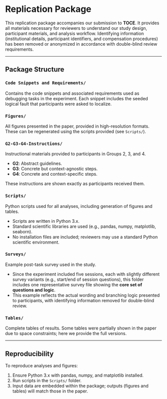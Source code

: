# Replication Package

This replication package accompanies our submission to **TOCE**. It provides all materials necessary for reviewers to understand our study design, participant materials, and analysis workflow. Identifying information (institutional details, participant identifiers, and compensation procedures) has been removed or anonymized in accordance with double-blind review requirements.

---

## Package Structure

### `Code Snippets and Requirements/`
Contains the code snippets and associated requirements used as debugging tasks in the experiment. Each snippet includes the seeded logical fault that participants were asked to localize.

### `Figures/`
All figures presented in the paper, provided in high-resolution formats. These can be regenerated using the scripts provided (see `Scripts/`).

### `G2-G3-G4-Instructions/`
Instructional materials provided to participants in Groups 2, 3, and 4.  
- **G2**: Abstract guidelines.  
- **G3**: Concrete but context-agnostic steps.  
- **G4**: Concrete and context-specific steps.  

These instructions are shown exactly as participants received them.

### `Scripts/`
Python scripts used for all analyses, including generation of figures and tables.  
- Scripts are written in Python 3.x.  
- Standard scientific libraries are used (e.g., pandas, numpy, matplotlib, seaborn).  
- No installation files are included; reviewers may use a standard Python scientific environment.

### `Surveys/`
Example post-task survey used in the study.  
- Since the experiment included five sessions, each with slightly different survey variants (e.g., start/end of session questions), this folder includes one representative survey file showing the **core set of questions and logic**.  
- This example reflects the actual wording and branching logic presented to participants, with identifying information removed for double-blind review.

### `Tables/`
Complete tables of results. Some tables were partially shown in the paper due to space constraints; here we provide the full versions.


---

## Reproducibility

To reproduce analyses and figures:  

1. Ensure Python 3.x with pandas, numpy, and matplotlib installed.  
2. Run scripts in the `Scripts/` folder.  
3. Input data are embedded within the package; outputs (figures and tables) will match those in the paper.  

